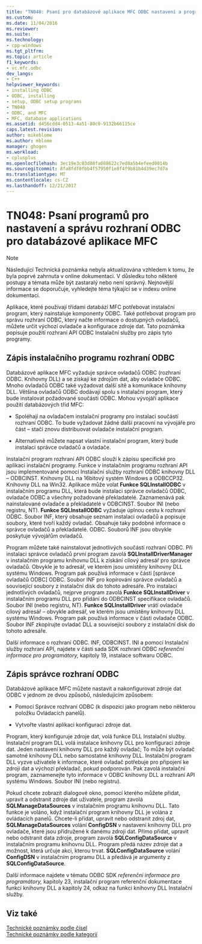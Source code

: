 ```yaml
---
title: "TN048: Psaní pro databázové aplikace MFC ODBC nastavení a programy pro správu | Microsoft Docs"
ms.custom: 
ms.date: 11/04/2016
ms.reviewer: 
ms.suite: 
ms.technology:
- cpp-windows
ms.tgt_pltfrm: 
ms.topic: article
f1_keywords:
- vc.mfc.odbc
dev_langs:
- C++
helpviewer_keywords:
- installing ODBC
- ODBC, installing
- setup, ODBC setup programs
- TN048
- ODBC, and MFC
- MFC, database applications
ms.assetid: d456cdd4-0513-4a51-80c0-9132b66115ce
caps.latest.revision: 
author: mikeblome
ms.author: mblome
manager: ghogen
ms.workload:
- cplusplus
ms.openlocfilehash: 3ec19e3c03d88fa088622c7ed8a5b4efeed0014b
ms.sourcegitcommit: 8fa8fdf0fbb4f57950f1e8f4f9b81b4d39ec7d7a
ms.translationtype: MT
ms.contentlocale: cs-CZ
ms.lasthandoff: 12/21/2017
---
```

# <a name="tn048-writing-odbc-setup-and-administration-programs-for-mfc-database-applications"></a>TN048: Psaní programů pro nastavení a správu rozhraní ODBC pro databázové aplikace MFC
> [!NOTE]
>  Následující Technická poznámka nebyla aktualizována vzhledem k tomu, že byla poprvé zahrnuta v online dokumentaci. V důsledku toho některé postupy a témata může být zastaralý nebo není správný. Nejnovější informace se doporučuje, vyhledejte téma týkající se v indexu online dokumentaci.  
  
 Aplikace, které používají třídami databází MFC potřebovat instalační program, který nainstaluje komponenty ODBC. Také potřebovat program pro správu rozhraní ODBC, který načte informace o dostupných ovladačů, můžete určit výchozí ovladače a konfigurace zdroje dat. Tato poznámka popisuje použití rozhraní API ODBC Instalační služby pro zápis tyto programy.  
  
##  <a name="_mfcnotes_writing_an_odbc_setup_program"></a>Zápis instalačního programu rozhraní ODBC  
 Databázové aplikace MFC vyžaduje správce ovladačů ODBC (rozhraní ODBC. Knihovny DLL) a se získají ke zdrojům dat, aby ovladače ODBC. Mnoho ovladačů ODBC také vyžadovat další sítě a komunikace knihovny DLL. Většina ovladačů ODBC dodávají spolu s instalační program, který bude instalovat požadované součásti ODBC. Mohou vývojáři aplikace použití databázových tříd MFC:  
  
-   Spoléhají na ovladačem instalační programy pro instalaci součástí rozhraní ODBC. To bude vyžadovat žádné další pracovní na vývojáře pro část – stačí znovu distribuovat ovladače instalační program.  
  
-   Alternativně můžete napsat vlastní instalační program, který bude instalaci správce ovladačů a ovladače.  
  
 Instalační program rozhraní API ODBC slouží k zápisu specifické pro aplikaci instalační programy. Funkce v instalačním programu rozhraní API jsou implementované pomocí Instalační služby rozhraní ODBC knihovny DLL – ODBCINST. Knihovny DLL na 16bitový systém Windows a ODBCCP32. Knihovny DLL na Win32. Aplikace může volat **Funkce SQLInstallODBC** v instalačním programu DLL, která bude instalaci správce ovladačů ODBC, ovladače ODBC a všechny požadované překladatelé. Zaznamenává pak nainstalované ovladače a překladatelé v ODBCINST. Soubor INI (nebo registru, NT). **Funkce SQLInstallODBC** vyžaduje úplnou cestu k rozhraní ODBC. Soubor INF, který obsahuje seznam instalaci ovladačů a popisuje soubory, které tvoří každý ovladač. Obsahuje taky podobné informace o správce ovladačů a překladatelé. ODBC. Souborů INF jsou obvykle poskytuje vývojářům ovladačů.  
  
 Program můžete také nainstalovat jednotlivých součástí rozhraní ODBC. Při instalaci správce ovladačů první program zavolá **SQLInstallDriverManager** v instalačním programu knihovnu DLL k získání cílový adresář pro správce ovladačů. Obvykle je to adresář, ve kterém jsou umístěny knihovny DLL systému Windows. Program pak používá informace v části [správce ovladačů ODBC] ODBC. Soubor INF pro kopírování správce ovladačů a související soubory z instalační disk do tohoto adresáře. Pro instalaci jednotlivých ovladačů, nejprve program zavolá **Funkce SQLInstallDriver** v instalačním programu DLL pro přidání do ODBCINST specifikace ovladačů. Soubor INI (nebo registru, NT). **Funkce SQLInstallDriver** vrátí ovladače cílový adresář – obvykle adresář, ve kterém jsou umístěny knihovny DLL systému Windows. Program pak používá informace v části ovladače ODBC. Soubor INF zkopírujte ovladač DLL a související soubory z instalační disk do tohoto adresáře.  
  
 Další informace o rozhraní ODBC. INF, ODBCINST. INI a pomocí Instalační služby rozhraní API, najdete v části sada SDK rozhraní ODBC *referenční informace pro programátory,* kapitoly 19, instalace softwaru ODBC.  
  
##  <a name="_mfcnotes_writing_an_odbc_administrator"></a>Zápis správce rozhraní ODBC  
 Databázové aplikace MFC můžete nastavit a nakonfigurovat zdroje dat ODBC v jednom ze dvou způsobů, následujícím způsobem:  
  
-   Pomocí Správce rozhraní ODBC (k dispozici jako program nebo některou položku Ovládacích panelů).  
  
-   Vytvořte vlastní aplikaci konfiguraci zdroje dat.  
  
 Program, který konfiguruje zdroje dat, volá funkce DLL Instalační služby. Instalační program DLL volá instalace knihovny DLL pro konfiguraci zdroje dat. Jeden nastavení knihovny DLL pro každý ovladač; To může být ovladač samotné knihovny DLL nebo samostatné knihovny DLL. Instalační program DLL vyzve uživatele k informace, které ovladač potřebuje pro připojení ke zdroji dat a výchozí překladač, pokud podporován. Pak zavolá instalační program, zaznamenejte tyto informace v ODBC knihovny DLL a rozhraní API systému Windows. Soubor INI (nebo registru).  
  
 Pokud chcete zobrazit dialogové okno, pomocí kterého můžete přidat, upravit a odstranit zdroje dat uživatele, program zavolá **SQLManageDataSources** v instalačním programu knihovnu DLL. Tato funkce je voláno, když instalační program knihovny DLL je volána z ovládacích panelů. Chcete-li přidat, upravit nebo odstranit zdroj dat, **SQLManageDataSources** volání **ConfigDSN** v nastavení knihovny DLL pro ovladače, které jsou přidružené k danému zdroji dat. Přímo přidat, upravit nebo odstranit data zdroje, program zavolá **SQLConfigDataSource** v instalačním programu knihovnu DLL. Program předá název zdroje dat a možnost, která určuje akci, kterou trvat. **SQLConfigDataSource** volání **ConfigDSN** v instalačním programu DLL a předává je argumenty z **SQLConfigDataSource**.  
  
 Další informace najdete v tématu ODBC SDK *referenční informace pro programátory,* kapitoly 23, instalační program referenční dokumentace funkcí knihovny DLL a kapitoly 24, odkaz na funkci knihovny DLL Instalační služby.  
  
## <a name="see-also"></a>Viz také  
 [Technické poznámky podle čísel](../mfc/technical-notes-by-number.md)   
 [Technické poznámky podle kategorií](../mfc/technical-notes-by-category.md)

